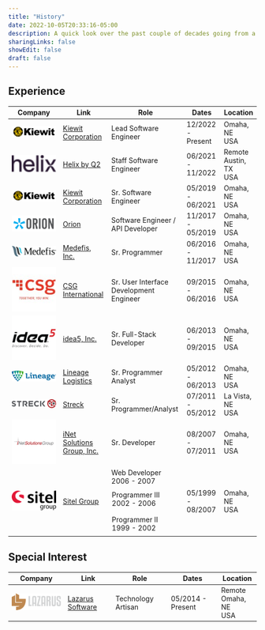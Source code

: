```yaml
---
title: "History"
date: 2022-10-05T20:33:16-05:00
description: A quick look over the past couple of decades going from a mainframe programmer to a full-stack front-end guy.
sharingLinks: false
showEdit: false
draft: false
---
```


## Experience

<table>
  <thead>
    <tr>
      <th>Company</th>
      <th>Link</th>
      <th>Role</th>
      <th>Dates</th>
      <th>Location</th>
    </tr>
  </thead>
  <tbody>
    <tr>
      <td><img class="customLogo medium-zoom-image" alt="Kiewit Corporation" src="kiewit_logo.png" /></td>
      <td><a href="https://www.kiewit.com">Kiewit Corporation</a></td>
      <td>Lead Software Engineer</td>
      <td>12/2022 - Present</td>
      <td>Omaha, NE<br />USA</td>
    </tr>
    <tr>
      <td><img class="customLogo medium-zoom-image" alt="Q2 Helix" src="helix2_logo.png" /></td>
      <td><a href="https://helix.q2.com">Helix by Q2</a></td>
      <td>Staff Software Engineer</td>
      <td>06/2021 - 11/2022</td>
      <td>Remote<br/> Austin, TX<br />USA</td>
    </tr>
    <tr>
      <td><img class="customLogo medium-zoom-image" alt="Kiewit Corporation" src="kiewit_logo.png" /></td>
      <td><a href="https://www.kiewit.com">Kiewit Corporation</a></td>
      <td>Sr. Software Engineer</td>
      <td>05/2019 - 06/2021</td>
      <td>Omaha, NE<br />USA</td>
    </tr>
    <tr>
      <td><img class="customLogo medium-zoom-image" alt="Orion" src="orion_logo.png" /></td>
      <td><a href="https://orion.com/">Orion</a></td>
      <td>Software Engineer /<br/>API Developer </td>
      <td>11/2017 - 05/2019</td>
      <td>Omaha, NE<br />USA</td>
    </tr>
    <tr>
      <td><img class="customLogo medium-zoom-image" alt="Medefis, Inc." src="medefis_logo.png" /></td>
      <td><a href="https://www.medefis.com/">Medefis, Inc.</a></td>
      <td>Sr. Programmer </td>
      <td>06/2016 - 11/2017</td>
      <td>Omaha, NE<br />USA</td>
    </tr>
    <tr>
      <td><img class="customLogo medium-zoom-image" alt="CSG International" src="csgi_logo.jpg" /></td>
      <td><a href="https://www.csgi.com/">CSG International</a></td>
      <td>Sr. User Interface Development Engineer</td>
      <td>09/2015 - 06/2016</td>
      <td>Omaha, NE<br />USA</td>
    </tr>
    <tr>
      <td><img class="customLogo medium-zoom-image" alt="idea5, Inc." src="idea5_logo.jpg" /></td>
      <td><a href="https://www.idea5inc.com/">idea5, Inc.</a></td>
      <td>Sr. Full-Stack Developer</td>
      <td>06/2013 - 09/2015</td>
      <td>Omaha, NE<br />USA</td>
    </tr>
    <tr>
      <td><img class="customLogo medium-zoom-image" alt="Lineage Logistics" src="lineage2_logo.png" /></td>
      <td><a href="https://www.lineagelogistics.com/">Lineage Logistics</a></td>
      <td>Sr. Programmer Analyst</td>
      <td>05/2012 - 06/2013</td>
      <td>Omaha, NE<br />USA</td>
    </tr>
    <tr>
      <td><img class="customLogo medium-zoom-image" alt="Streck" src="streck_logo.png" /></td>
      <td><a href="https://www.streck.com/">Streck</a></td>
      <td>Sr. Programmer/Analyst</td>
      <td>07/2011 - 05/2012</td>
      <td>La Vista, NE<br />USA</td>
    </tr>
    <tr>
      <td><img class="customLogo medium-zoom-image" alt="iNet Solutions Group, Inc." src="inetsgi_logo.webp" /></td>
      <td><a href="https://inetsgi.com/">iNet Solutions Group, Inc.</a></td>
      <td>Sr. Developer</td>
      <td>08/2007 - 07/2011</td>
      <td>Omaha, NE<br />USA</td>
    </tr>
    <tr>
      <td rowspan="3"><img class="customLogo medium-zoom-image" alt="Sitel Group" src="sitel_logo.png" /></td>
      <td rowspan="3"><a href="https://www.sitel.com/">Sitel Group</a></td>
      <td>Web Developer<br />2006 - 2007</td>
      <td rowspan="3">05/1999 - 08/2007</td>
      <td rowspan="3">Omaha, NE<br />USA</td>
    </tr>
    <tr>
      <td style="padding: 8px">Programmer III<br/>2002 - 2006</td>
    </tr>
    <tr>
      <td style="padding: 8px">Programmer II<br />1999 - 2002</td>
    </tr>
  </tbody>
</table>

## Special Interest

| Company                                                                             | Link                                                 | Role               | Dates             | Location                     |
|-------------------------------------------------------------------------------------|------------------------------------------------------|--------------------|-------------------|------------------------------|
| <img class="customLogo medium-zoom-image" alt="Lazarus Software" src="lazarus_logo.png" /> | [Lazarus Software](https://www.lazarussoftware.com/) | Technology Artisan | 05/2014 - Present | Remote<br/>Omaha, NE<br/>USA |


